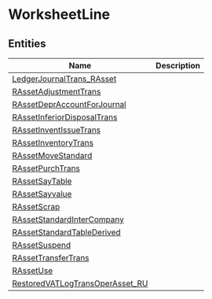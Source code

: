 
# WorksheetLine


## Entities

|Name|Description|
|---|---|
|[LedgerJournalTrans_RAsset](LedgerJournalTrans_RAsset.cdm.json)||
|[RAssetAdjustmentTrans](RAssetAdjustmentTrans.cdm.json)||
|[RAssetDeprAccountForJournal](RAssetDeprAccountForJournal.cdm.json)||
|[RAssetInferiorDisposalTrans](RAssetInferiorDisposalTrans.cdm.json)||
|[RAssetInventIssueTrans](RAssetInventIssueTrans.cdm.json)||
|[RAssetInventoryTrans](RAssetInventoryTrans.cdm.json)||
|[RAssetMoveStandard](RAssetMoveStandard.cdm.json)||
|[RAssetPurchTrans](RAssetPurchTrans.cdm.json)||
|[RAssetSayTable](RAssetSayTable.cdm.json)||
|[RAssetSayvalue](RAssetSayvalue.cdm.json)||
|[RAssetScrap](RAssetScrap.cdm.json)||
|[RAssetStandardInterCompany](RAssetStandardInterCompany.cdm.json)||
|[RAssetStandardTableDerived](RAssetStandardTableDerived.cdm.json)||
|[RAssetSuspend](RAssetSuspend.cdm.json)||
|[RAssetTransferTrans](RAssetTransferTrans.cdm.json)||
|[RAssetUse](RAssetUse.cdm.json)||
|[RestoredVATLogTransOperAsset_RU](RestoredVATLogTransOperAsset_RU.cdm.json)||
